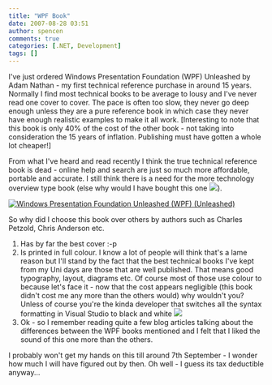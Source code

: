 ```yaml
---
title: "WPF Book"
date: 2007-08-28 03:51
author: spencen
comments: true
categories: [.NET, Development]
tags: []
---
```


I've just ordered Windows Presentation Foundation (WPF) Unleashed by Adam Nathan - my first technical reference purchase in around 15 years. Normally I find most technical books to be average to lousy and I've never read one cover to cover. The pace is often too slow, they never go deep enough unless they are a pure reference book in which case they never have enough realistic examples to make it all work. [Interesting to note that this book is&nbsp;only 40% of the cost of the other book - not taking into consideration the 15 years of inflation. Publishing must have gotten a whole lot cheaper!]
 

From what I've heard and read recently I think the true technical reference book is dead - online help and search are just so much more affordable, portable and accurate. I still think there is a need for the more technology overview type book (else why would I have bought this one ![](http://blog.spencen.com/emoticons/smile.png)).
 

<a href="javascript:popupWindow('http://www.fishpond.com.au/popup_image.php?pID=4103011')">![Windows Presentation Foundation Unleashed (WPF) (Unleashed)](http://images.fishpond.com.au/0672328917-250x250.jpg?cat=1_88_92_132_745 " Windows Presentation Foundation Unleashed (WPF) (Unleashed) ")</a>
 

So why did I choose this book over others by authors such as Charles Petzold, Chris Anderson etc.
 

1.  Has by far the best cover :-p
2.  Is printed in full colour. I know a lot of people will think that's a lame reason but I'll stand by the fact that the best technical books I've kept from my Uni days are those that are well published. That means good typography, layout, diagrams etc. Of course most of those use colour to because let's face it - now that the cost appears negligible (this book didn't cost me any more than the others would) why wouldn't you? Unless of course you're the kinda developer that switches all the syntax formatting in Visual Studio to black and white ![](http://blog.spencen.com/emoticons/smile.png)
3.  Ok - so I remember reading quite a few blog articles talking about the differences between the WPF books mentioned and I felt that I liked the sound of this one more than the others. 

I probably won't get my hands on this till around 7th September - I wonder how much I will have figured out by then. Oh well - I guess its tax deductible anyway...


